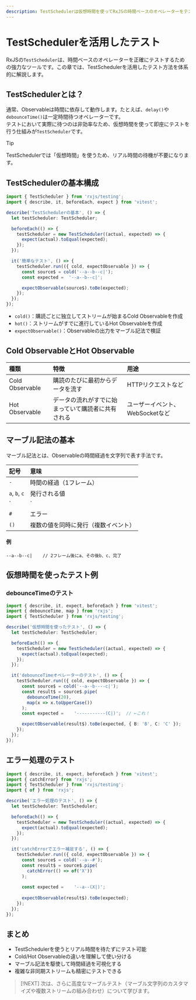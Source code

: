```yaml
---
description: TestSchedulerは仮想時間を使ってRxJSの時間ベースのオペレーターをテストできる強力なツールです。マーブル記法、ColdとHot Observableの扱い、debounceTimeやdelayなど時間依存処理の精密なユニットテスト方法を解説します。
---
```


# TestSchedulerを活用したテスト

RxJSの`TestScheduler`は、時間ベースのオペレーターを正確にテストするための強力なツールです。この章では、TestSchedulerを活用したテスト方法を体系的に解説します。

## TestSchedulerとは？

通常、Observableは時間に依存して動作します。たとえば、`delay()`や`debounceTime()`は一定時間待つオペレーターです。  
テストにおいて実際に待つのは非効率なため、仮想時間を使って即座にテストを行う仕組みが`TestScheduler`です。

> [!TIP]
> TestSchedulerでは「仮想時間」を使うため、リアル時間の待機が不要になります。

## TestSchedulerの基本構成

```ts
import { TestScheduler } from 'rxjs/testing';
import { describe, it, beforeEach, expect } from 'vitest';

describe('TestSchedulerの基本', () => {
  let testScheduler: TestScheduler;

  beforeEach(() => {
    testScheduler = new TestScheduler((actual, expected) => {
      expect(actual).toEqual(expected);
    });
  });

  it('簡単なテスト', () => {
    testScheduler.run(({ cold, expectObservable }) => {
      const source$ = cold('--a--b--c|');
      const expected =  '--a--b--c|';

      expectObservable(source$).toBe(expected);
    });
  });
});
```

- `cold()`：購読ごとに独立してストリームが始まるCold Observableを作成
- `hot()`：ストリームがすでに進行しているHot Observableを作成
- `expectObservable()`：Observableの出力をマーブル記法で検証


## Cold ObservableとHot Observable

|種類|特徴|用途|
|:---|:---|:---|
|Cold Observable|購読のたびに最初からデータを流す|HTTPリクエストなど|
|Hot Observable|データの流れがすでに始まっていて購読者に共有される|ユーザーイベント、WebSocketなど|


## マーブル記法の基本

マーブル記法とは、Observableの時間経過を文字列で表す手法です。

|記号|意味|
|:---|:---|
|`-`|時間の経過（1フレーム）|
|`a`, `b`, `c`|発行される値|
|`|`|完了|
|`#`|エラー|
|`() `|複数の値を同時に発行（複数イベント）|

#### 例

```
--a--b--c|    // 2フレーム後にa、その後b、c、完了
```


## 仮想時間を使ったテスト例

### debounceTimeのテスト

```ts
import { describe, it, expect, beforeEach } from 'vitest';
import { debounceTime, map } from 'rxjs';
import { TestScheduler } from 'rxjs/testing';

describe('仮想時間を使ったテスト', () => {
  let testScheduler: TestScheduler;

  beforeEach(() => {
    testScheduler = new TestScheduler((actual, expected) => {
      expect(actual).toEqual(expected);
    });
  });

  it('debounceTimeオペレーターのテスト', () => {
    testScheduler.run(({ cold, expectObservable }) => {
      const source$ = cold('--a--b----c|');
      const result$ = source$.pipe(
        debounceTime(20),
        map(x => x.toUpperCase())
      );
      const expected =    '-----------(C|)';  // ←これ！

      expectObservable(result$).toBe(expected, { B: 'B', C: 'C' });
    });
  });
});
```


## エラー処理のテスト

```ts
import { describe, it, expect, beforeEach } from 'vitest';
import { catchError} from 'rxjs';
import { TestScheduler } from 'rxjs/testing';
import { of } from 'rxjs';

describe('エラー処理のテスト', () => {
  let testScheduler: TestScheduler;

  beforeEach(() => {
    testScheduler = new TestScheduler((actual, expected) => {
      expect(actual).toEqual(expected);
    });
  });

  it('catchErrorでエラー補足する', () => {
    testScheduler.run(({ cold, expectObservable }) => {
      const source$ = cold('--a--#');
      const result$ = source$.pipe(
        catchError(() => of('X'))
      );
  
      const expected =    '--a--(X|)';
  
      expectObservable(result$).toBe(expected);
    });
  });
});
```


## まとめ

- TestSchedulerを使うとリアル時間を待たずにテスト可能
- Cold/Hot Observableの違いを理解して使い分ける
- マーブル記法を駆使して時間経過を可視化する
- 複雑な非同期ストリームも精密にテストできる

> [!NEXT]
> 次は、さらに高度なマーブルテスト（マーブル文字列のカスタマイズや複数ストリームの組み合わせ）について学びます。